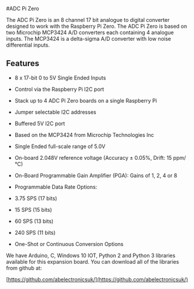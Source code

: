 <!--
---
name: ADC Pi Zero
manufacturer: AB Electronics UK
description: 8 channel Analogue to Digital Converter
url: https://www.abelectronics.co.uk/p/69/ADC-Pi-Zero-Raspberry-Pi-Analogue-to-Digital-converter
github: https://github.com/abelectronicsuk
buy: https://www.abelectronics.co.uk/p/69/ADC-Pi-Zero-Raspberry-Pi-Analogue-to-Digital-converter
formfactor: Custom
pincount: 40
eeprom: no
power: 3v3,5v
pin:
  '3':
    mode: i2c
  '5':
    mode: i2c
i2c:
  '0x68':
    name: MCP3424
    device: MCP3424
  '0x69':
    name: MCP3424
    device: MCP3424
-->
#ADC Pi Zero

The ADC Pi Zero is an 8 channel 17 bit analogue to digital converter designed to work with the Raspberry Pi Zero. The ADC Pi Zero is based on two Microchip MCP3424 A/D converters each containing 4 analogue inputs.  The MCP3424 is a delta-sigma A/D converter with low noise differential inputs.

## Features ##

  - 8 x 17-bit 0 to 5V Single Ended Inputs

  - Control via the Raspberry Pi I2C port

  - Stack up to 4 ADC Pi Zero boards on a single Raspberry Pi

  - Jumper selectable I2C addresses

  - Buffered 5V I2C port

  - Based on the MCP3424 from Microchip Technologies Inc

  - Single Ended full-scale range of 5.0V

  - On-board 2.048V reference voltage (Accuracy  ± 0.05%, Drift: 15 ppm/°C)

  - On-Board Programmable Gain Amplifier (PGA): Gains of 1, 2, 4 or 8

  - Programmable Data Rate Options:

   - 3.75 SPS (17 bits)
   - 15 SPS (15 bits)
   - 60 SPS (13 bits)
   - 240 SPS (11 bits)

  - One-Shot or Continuous Conversion Options

We have Arduino, C, Windows 10 IOT, Python 2 and Python 3 libraries available for this expansion board.  You can download all of the libraries from github at:

[https://github.com/abelectronicsuk/](https://github.com/abelectronicsuk/)